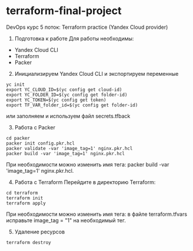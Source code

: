 # terraform-final-project
DevOps курс 5 поток: Terraform practice (Yandex Cloud provider)

1. Подготовка к работе
Для работы необходимы:
- Yandex Cloud CLI
- Terraform
- Packer

2. Инициализируем Yandex Cloud CLI и экспортируем переменные
```
yc init
export YC_CLOUD_ID=$(yc config get cloud-id)
export YC_FOLDER_ID=$(yc config get folder-id)
export YC_TOKEN=$(yc config get token)
export TF_VAR_folder_id=$(yc config get folder-id)
```
или заполняем и используем файл secrets.tfback

3. Работа с Packer
```
cd packer
packer init config.pkr.hcl
packer validate -var 'image_tag=1' nginx.pkr.hcl
packer build -var 'image_tag=1' nginx.pkr.hcl
```
При необходимости можно изменить имя тега: packer build -var 'image_tag=1' nginx.pkr.hcl.

4. Работа с Terraform
Перейдите в директорию Terraform:
```
cd terraform
terraform init
terraform apply
```
При необходимости можно изменить имя тега: в файле terraform.tfvars исправьте image_tag = "1" на необходимый тег.

5. Удаление ресурсов
```
terraform destroy
```
